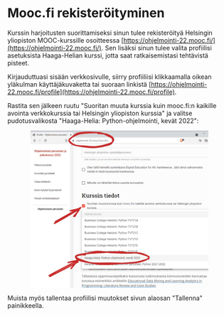 # Mooc.fi rekisteröityminen

Kurssin harjoitusten suorittamiseksi sinun tulee rekisteröityä Helsingin yliopiston MOOC-kurssille osoitteessa [https://ohjelmointi-22.mooc.fi/](https://ohjelmointi-22.mooc.fi/). Sen lisäksi sinun tulee valita profiilisi asetuksista Haaga-Helian kurssi, jotta saat ratkaisemistasi tehtävistä pisteet.

Kirjauduttuasi sisään verkkosivulle, siirry profiiliisi klikkaamalla oikean yläkulman käyttäjäkuvaketta tai suoraan linkistä [https://ohjelmointi-22.mooc.fi/profile](https://ohjelmointi-22.mooc.fi/profile).

Rastita sen jälkeen ruutu "Suoritan muuta kurssia kuin mooc.fi:n kaikille avointa verkkokurssia tai Helsingin yliopiston kurssia" ja valitse pudotusvalikosta "Haaga-Helia: Python-ohjelmointi, kevät 2022":

<img alt="Valitse Haaga-Helian kurssitoteutus" src="./img/kurssin-valinta.jpg" style="max-width: 400px; margin: 1em auto; display: block;" />

Muista myös tallentaa profiilisi muutokset sivun alaosan "Tallenna" painikkeella.